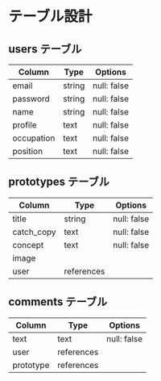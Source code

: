 # テーブル設計

## users テーブル

| Column       | Type   | Options     |
| ------------ | ------ | ----------- |
| email        | string | null: false |
| password     | string | null: false |
| name         | string | null: false |
| profile      | text   | null: false |
| occupation   | text   | null: false |
| position     | text   | null: false |

## prototypes テーブル

| Column       | Type       | Options     |
| ------------ | ---------- | ----------- |
| title        | string     | null: false |
| catch_copy   | text       | null: false |
| concept      | text       | null: false |
| image        |            |             | <!-- ActionStorageで実装 -->
| user         | references |             |

## comments テーブル

| Column    | Type       | Options     |
| --------- | ---------- | ----------- |
| text      | text       | null: false |
| user      | references |             |
| prototype | references |             |
